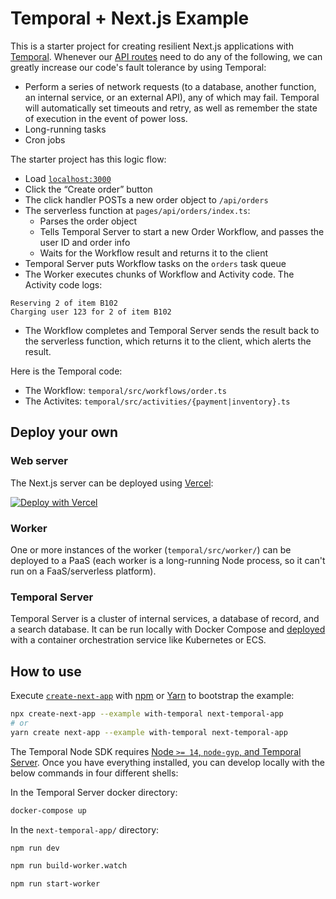 # Temporal + Next.js Example

This is a starter project for creating resilient Next.js applications with [Temporal](https://temporal.io/). Whenever our [API routes](https://nextjs.org/docs/api-routes/introduction) need to do any of the following, we can greatly increase our code's fault tolerance by using Temporal:

- Perform a series of network requests (to a database, another function, an internal service, or an external API), any of which may fail. Temporal will automatically set timeouts and retry, as well as remember the state of execution in the event of power loss.
- Long-running tasks
- Cron jobs

The starter project has this logic flow:

- Load [`localhost:3000`](http://localhost:3000)
- Click the “Create order” button
- The click handler POSTs a new order object to `/api/orders`
- The serverless function at `pages/api/orders/index.ts`:
  - Parses the order object
  - Tells Temporal Server to start a new Order Workflow, and passes the user ID and order info
  - Waits for the Workflow result and returns it to the client
- Temporal Server puts Workflow tasks on the `orders` task queue
- The Worker executes chunks of Workflow and Activity code. The Activity code logs:

```
Reserving 2 of item B102
Charging user 123 for 2 of item B102
```

- The Workflow completes and Temporal Server sends the result back to the serverless function, which returns it to the client, which alerts the result.

Here is the Temporal code:

- The Workflow: `temporal/src/workflows/order.ts`
- The Activites: `temporal/src/activities/{payment|inventory}.ts`

## Deploy your own

### Web server

The Next.js server can be deployed using [Vercel](https://vercel.com?utm_source=github&utm_medium=readme&utm_campaign=next-example):

[![Deploy with Vercel](https://vercel.com/button)](https://vercel.com/new/git/external?repository-url=https://github.com/vercel/next.js/tree/canary/examples/with-temporal&project-name=with-temporal&repository-name=with-temporal)

### Worker

One or more instances of the worker (`temporal/src/worker/`) can be deployed to a PaaS (each worker is a long-running Node process, so it can't run on a FaaS/serverless platform).

### Temporal Server

Temporal Server is a cluster of internal services, a database of record, and a search database. It can be run locally with Docker Compose and [deployed](https://docs.temporal.io/docs/server/production-deployment) with a container orchestration service like Kubernetes or ECS.

## How to use

Execute [`create-next-app`](https://github.com/vercel/next.js/tree/canary/packages/create-next-app) with [npm](https://docs.npmjs.com/cli/init) or [Yarn](https://yarnpkg.com/lang/en/docs/cli/create/) to bootstrap the example:

```bash
npx create-next-app --example with-temporal next-temporal-app
# or
yarn create next-app --example with-temporal next-temporal-app
```

The Temporal Node SDK requires [Node `>= 14`, `node-gyp`, and Temporal Server](https://docs.temporal.io/docs/node/getting-started#step-0-prerequisites). Once you have everything installed, you can develop locally with the below commands in four different shells:

In the Temporal Server docker directory:

```bash
docker-compose up
```

In the `next-temporal-app/` directory:

```bash
npm run dev
```

```bash
npm run build-worker.watch
```

```bash
npm run start-worker
```
